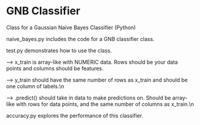 # GNB Classifier
Class for a Gaussian Naive Bayes Classifier (Python)

naive_bayes.py includes the code for a GNB classifier class.

test.py demonstrates how to use the class.

  --> x_train is array-like with NUMERIC data. Rows should be your data points and columns should be features.
  
  --> y_train should have the same number of rows as x_train and should be one column of labels.\n
  
  
  --> .predict() should take in data to make predictions on. Should be array-like with rows for data points, and the same number of columns as x_train.\n
  
  
accuracy.py explores the performance of this classifier.
